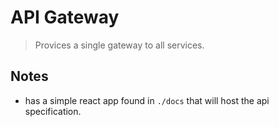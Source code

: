 # API Gateway

> Provices a single gateway to all services.

## Notes

- has a simple react app found in `./docs` that will host the api specification.